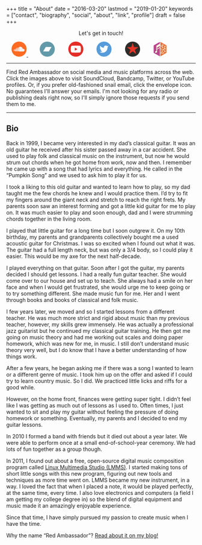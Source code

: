 +++
title = "About"
date = "2016-03-20"
lastmod = "2019-01-20"
keywords = ["contact", "biography", "social", "about", "link", "profile"]
draft = false
+++

<style>
table {
    font-size: 40px;
    border-spacing: 10% 0px;
    border-collapse: collapse;
}

tr {
    border-bottom: 1px solid #aaa;
}
</style>

<center>

Let's get in touch!

<a target="_blank" href="https://soundcloud.com/red-ambassador" title="Soundcloud"> <img height=40px src="/img/thirdparty/soundcloud.svg"> </a>
&nbsp;&nbsp;&nbsp;
&nbsp;&nbsp;&nbsp;
<a target="_blank" href="https://red-ambassador.bandcamp.com/" title="Bandcamp"><img height=40px src="/img/thirdparty/bandcamp.svg"></a>
&nbsp;&nbsp;&nbsp;
&nbsp;&nbsp;&nbsp;
<a target="_blank" href="https://www.youtube.com/c/RedAmbassadorMusic1?sub_confirmation=1" title="YouTube"><img height=40px src="/img/thirdparty/yt_rc.svg"></a>
&nbsp;&nbsp;&nbsp;
&nbsp;&nbsp;&nbsp;
<a target="_blank" href="https://twitter.com/Red_Ambassador" title="Twitter"><img height=40px src="/img/thirdparty/twitter_icon.svg"></a>
&nbsp;&nbsp;&nbsp;
&nbsp;&nbsp;&nbsp;
<a target="_blank" href="https://www.reverbnation.com/redambassador" title="ReverbNation">
    <img height=40px src="/img/thirdparty/reverbnation_logo_min.svg"></a>
&nbsp;&nbsp;&nbsp;
&nbsp;&nbsp;&nbsp;
<a target="_blank" href="https://musicbrainz.org/artist/1d0fcd10-c38e-4122-b9a6-99f406e47071" title="MusicBrainz">
    <img height=40px src="/img/thirdparty/musicbrainz.svg"></a>
&nbsp;&nbsp;&nbsp;
&nbsp;&nbsp;&nbsp;
<a target="_blank" href="https://www.last.fm/music/Red+Ambassador" title="last.fm"><i style="color: #d51007;" class="fab fa-lastfm fa-2x"></i></a>
&nbsp;&nbsp;&nbsp;
&nbsp;&nbsp;&nbsp;
<a target="_blank" href="mailto:RedAmbassadorMusic@live.com" title="Email"><i style="color:#000000;" class="far fa-envelope fa-2x"></i></a>

</center>
<hr>
<!---</div>--->

Find Red Ambassador on social media and music platforms across the web. Click
the images above to visit SoundCloud, Bandcamp, Twitter, or YouTube profiles.
Or, if you prefer old-fashioned snail email, click the envelope icon. No
guarantees I'll answer your emails. I'm not looking for any radio or
publishing deals right now, so I'll simply ignore those requests if you send
them to me.

----

## Bio

Back in 1999, I became very interested in my dad’s classical guitar. It was an old guitar he received after his sister passed away in a car accident. She used to play folk and classical music on the instrument, but now he would strum out chords when he got home from work, now and then. I remember he came up with a song that had lyrics and everything. He called in the “Pumpkin Song” and we used to ask him to play it for us.

I took a liking to this old guitar and wanted to learn how to play, so my dad taught me the few chords he knew and I would practice them. I’d try to fit my fingers around the giant neck and stretch to reach the right frets. My parents soon saw an interest forming and got a little kid guitar for me to play on. It was much easier to play and soon enough, dad and I were strumming chords together in the living room.

I played that little guitar for a long time but I soon outgrew it. On my 10th birthday, my parents and grandparents collectively bought me a used acoustic guitar for Christmas. I was so excited when I found out what it was. The guitar had a full length neck, but was only a 3/4 body, so I could play it easier. This would be my axe for the next half-decade.

I played everything on that guitar. Soon after I got the guitar, my parents decided I should get lessons. I had a really fun guitar teacher. She would come over to our house and set up to teach. She always had a smile on her face and when I would get frustrated, she would urge me to keep going or to try something different. She made music fun for me. Her and I went through books and books of classical and folk music.

I few years later, we moved and so I started lessons from a different teacher. He was much more strict and rigid about music than my previous teacher, however, my skills grew immensely. He was actually a professional jazz guitarist but he continued my classical guitar training. He then got me going on music theory and had me working out scales and doing paper homework, which was new for me, in music. I still don’t understand music theory very well, but I do know that I have a better understanding of how things work.

After a few years, he began asking me if there was a song I wanted to learn or a different genre of music. I took him up on the offer and asked if I could try to learn country music. So I did. We practiced little licks and riffs for a good while.

However, on the home front, finances were getting super tight. I didn’t feel like I was getting as much out of lessons as I used to. Often times, I just wanted to sit and play my guitar without feeling the pressure of doing homework or something. Eventually, my parents and I decided to end my guitar lessons.

In 2010 I formed a band with friends but it died out about a year later. We were able to perform once at a small end-of-school-year ceremony. We had lots of fun together as a group though.

In 2011, I found out about a free, open-source digital music composition program called [Linux Multimedia Studio (LMMS)](https://lmms.io). I started making tons of short little songs with this new program, figuring out new tools and techniques as more time went on. LMMS became my new instrument, in a way. I loved the fact that when I placed a note, it would be played perfectly, at the same time, every time. I also love electronics and computers (a field I am getting my college degree in) so the blend of digital equipment and music made it an amazingly enjoyable experience.

Since that time, I have simply pursued my passion to create music when I have the time.

Why the name “Red Ambassador”? [Read about it on my blog!](/blog/behind-the-name/)
